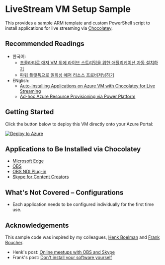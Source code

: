# LiveStream VM Setup Sample #

This provides a sample ARM template and custom PowerShell script to install applications for live streaming via [Chocolatey](https://chocolatey.org/).


## Recommended Readings ##

* 한국어:
  * [초콜라티로 애저 VM 위에 라이브 스트리밍을 위한 애플리케이션 자동 설치하기](https://blog.aliencube.org/ko/2020/08/26/app-provisioning-on-azure-vm-with-chocolatey-for-live-streaming/)
  * [파워 플랫폼으로 일회성 애저 리소스 프로비저닝하기](https://blog.aliencube.org/ko/2020/09/02/ad-hoc-azure-resource-provisioning-via-power-platform/)
* ENglish:
  * [Auto-installing Applications on Azure VM with Chocolatey for Live Streaming](https://devkimchi.com/2020/08/26/app-provisioning-on-azure-vm-with-chocolatey-for-live-streaming/)
  * [Ad-hoc Azure Resource Provisioning via Power Platform](https://devkimchi.com/2020/09/02/ad-hoc-azure-resource-provisioning-via-power-platform/)


## Getting Started ##

Click the button below to deploy this VM directly onto your Azure Portal:

[![Deploy to Azure](http://azuredeploy.net/deploybutton.png)](https://portal.azure.com/#create/Microsoft.Template/uri/https%3A%2F%2Fraw.githubusercontent.com%2Fdevkimchi%2FLiveStream-VM-Setup-Sample%2Fmain%2Fazuredeploy.json)


## Applications to Be Installed via Chocolatey ##

* [Microsoft Edge](https://www.microsoft.com/edge?WT.mc_id=devkimchicom-github-juyoo)
* [OBS](https://obsproject.com/)
* [OBS NDI Plug-in](https://obsproject.com/forum/threads/obs-ndi-newtek-ndi%E2%84%A2-integration-into-obs-studio.69240/)
* [Skype for Content Creators](https://www.skype.com/en/content-creators)


## What's Not Covered &ndash; Configurations ##

* Each application needs to be configured individually for the first time use.


## Acknowledgements ##

This sample code was inspired by my colleagues, [Henk Boelman](https://twitter.com/hboelman) and [Frank Boucher](https://twitter.com/fboucheros).

* Henk's post: [Online meetups with OBS and Skype](https://www.henkboelman.com/articles/online-meetups-with-obs-and-skype/)
* Frank's post: [Don't install your software yourself](http://www.frankysnotes.com/2018/04/dont-install-your-software-yourself.html)
